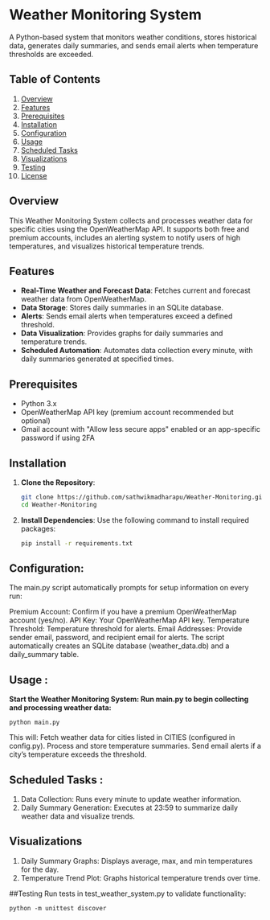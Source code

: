 # Weather Monitoring System

A Python-based system that monitors weather conditions, stores historical data, generates daily summaries, and sends email alerts when temperature thresholds are exceeded.

## Table of Contents
1. [Overview](#overview)
2. [Features](#features)
3. [Prerequisites](#prerequisites)
4. [Installation](#installation)
5. [Configuration](#configuration)
6. [Usage](#usage)
7. [Scheduled Tasks](#scheduled-tasks)
8. [Visualizations](#visualizations)
9. [Testing](#testing)
10. [License](#license)

## Overview
This Weather Monitoring System collects and processes weather data for specific cities using the OpenWeatherMap API. It supports both free and premium accounts, includes an alerting system to notify users of high temperatures, and visualizes historical temperature trends.

## Features
- **Real-Time Weather and Forecast Data**: Fetches current and forecast weather data from OpenWeatherMap.
- **Data Storage**: Stores daily summaries in an SQLite database.
- **Alerts**: Sends email alerts when temperatures exceed a defined threshold.
- **Data Visualization**: Provides graphs for daily summaries and temperature trends.
- **Scheduled Automation**: Automates data collection every minute, with daily summaries generated at specified times.

## Prerequisites
- Python 3.x
- OpenWeatherMap API key (premium account recommended but optional)
- Gmail account with "Allow less secure apps" enabled or an app-specific password if using 2FA

## Installation
1. **Clone the Repository**:
    ```bash
    git clone https://github.com/sathwikmadharapu/Weather-Monitoring.git
    cd Weather-Monitoring
    ```

2. **Install Dependencies**:
   Use the following command to install required packages:
   ```bash
   pip install -r requirements.txt

## Configuration:
The main.py script automatically prompts for setup information on every run:

Premium Account: Confirm if you have a premium OpenWeatherMap account (yes/no).
API Key: Your OpenWeatherMap API key.
Temperature Threshold: Temperature threshold for alerts.
Email Addresses: Provide sender email, password, and recipient email for alerts.
The script automatically creates an SQLite database (weather_data.db) and a daily_summary table.


## Usage :
   **Start the Weather Monitoring System:
       Run main.py to begin collecting and processing weather data:**

    python main.py
    
  This will:
  Fetch weather data for cities listed in CITIES (configured in config.py).
  Process and store temperature summaries.
  Send email alerts if a city’s temperature exceeds the threshold.

## Scheduled Tasks :
1. Data Collection: Runs every minute to update weather information.
2. Daily Summary Generation: Executes at 23:59 to summarize daily weather data and visualize trends.

## Visualizations
1. Daily Summary Graphs: Displays average, max, and min temperatures for the day.
2. Temperature Trend Plot: Graphs historical temperature trends over time.


##Testing
Run tests in test_weather_system.py to validate functionality:
    
    python -m unittest discover
